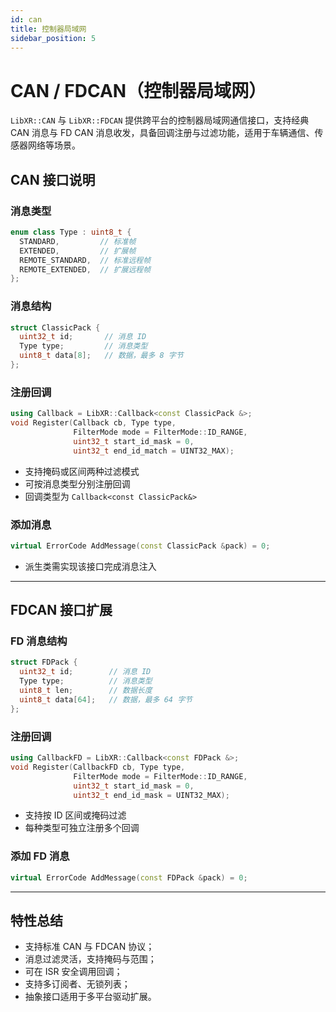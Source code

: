 ```yaml
---
id: can
title: 控制器局域网
sidebar_position: 5
---
```


# CAN / FDCAN（控制器局域网）

`LibXR::CAN` 与 `LibXR::FDCAN` 提供跨平台的控制器局域网通信接口，支持经典 CAN 消息与 FD CAN 消息收发，具备回调注册与过滤功能，适用于车辆通信、传感器网络等场景。

## CAN 接口说明

### 消息类型

```cpp
enum class Type : uint8_t {
  STANDARD,         // 标准帧
  EXTENDED,         // 扩展帧
  REMOTE_STANDARD,  // 标准远程帧
  REMOTE_EXTENDED,  // 扩展远程帧
};
```

### 消息结构

```cpp
struct ClassicPack {
  uint32_t id;       // 消息 ID
  Type type;         // 消息类型
  uint8_t data[8];   // 数据，最多 8 字节
};
```

### 注册回调

```cpp
using Callback = LibXR::Callback<const ClassicPack &>;
void Register(Callback cb, Type type,
              FilterMode mode = FilterMode::ID_RANGE,
              uint32_t start_id_mask = 0,
              uint32_t end_id_match = UINT32_MAX);
```

- 支持掩码或区间两种过滤模式
- 可按消息类型分别注册回调
- 回调类型为 `Callback<const ClassicPack&>`

### 添加消息

```cpp
virtual ErrorCode AddMessage(const ClassicPack &pack) = 0;
```

- 派生类需实现该接口完成消息注入

---

## FDCAN 接口扩展

### FD 消息结构

```cpp
struct FDPack {
  uint32_t id;        // 消息 ID
  Type type;          // 消息类型
  uint8_t len;        // 数据长度
  uint8_t data[64];   // 数据，最多 64 字节
};
```

### 注册回调

```cpp
using CallbackFD = LibXR::Callback<const FDPack &>;
void Register(CallbackFD cb, Type type,
              FilterMode mode = FilterMode::ID_RANGE,
              uint32_t start_id_mask = 0,
              uint32_t end_id_mask = UINT32_MAX);
```

- 支持按 ID 区间或掩码过滤
- 每种类型可独立注册多个回调

### 添加 FD 消息

```cpp
virtual ErrorCode AddMessage(const FDPack &pack) = 0;
```

---

## 特性总结

- 支持标准 CAN 与 FDCAN 协议；
- 消息过滤灵活，支持掩码与范围；
- 可在 ISR 安全调用回调；
- 支持多订阅者、无锁列表；
- 抽象接口适用于多平台驱动扩展。
